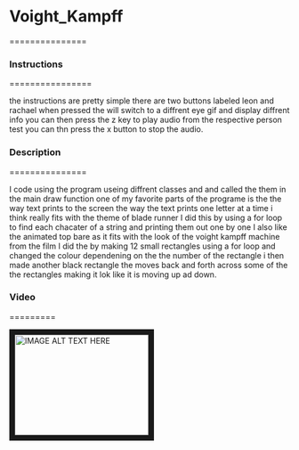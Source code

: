 # Voight_Kampff
===============

### Instructions
================

the instructions are pretty simple there are two buttons labeled leon and rachael when pressed the will switch to a diffrent eye gif and display diffrent info you can then press the z key to play audio from the respective person test
you can thn press the x button to stop the audio.

### Description
===============

I code using the program useing diffrent classes and and called the them in the main draw function one of my favorite parts of the programe is the the way text prints to the screen the way the text prints one letter at a time i think really fits with the theme of blade runner I did this by using a for loop to find each chacater of a string and printing them out one by one I also like the animated top bare as it fits with the look of the voight kampff machine from the film I
did the by making 12 small rectangles using a for loop and changed the colour dependening on the the number of the rectangle i then made another black  rectangle the moves back and forth across some of the the rectangles making it lok like it is moving up ad down.

### Video
=========

<a href="http://www.youtube.com/watch?feature=player_embedded&v=https://youtu.be/NHlC1D9pPtw
" target="_blank"><img src="http://img.youtube.com/vi/https://youtu.be/NHlC1D9pPtw/0.jpg" 
alt="IMAGE ALT TEXT HERE" width="240" height="180" border="10" /></a>